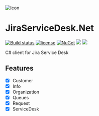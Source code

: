 ![Icon](https://i.imgur.com/ADliWXI.png?1)
# JiraServiceDesk.Net 
[![Build status](https://ci.appveyor.com/api/projects/status/s22wo7d9k2wjyldi?svg=true)](https://ci.appveyor.com/project/lvermeulen/jiraservicedesk-net)
 [![license](https://img.shields.io/github/license/lvermeulen/JiraServiceDesk.Net.svg?maxAge=2592000)](https://github.com/lvermeulen/JiraServiceDesk.Net/blob/master/LICENSE) [![NuGet](https://img.shields.io/nuget/vpre/JiraServiceDesk.Net.svg?maxAge=2592000)](https://www.nuget.org/packages/JiraServiceDesk.Net/) 
 ![](https://img.shields.io/badge/.net-4.5.2-yellowgreen.svg) ![](https://img.shields.io/badge/netstandard-1.3-yellowgreen.svg)

C# client for Jira Service Desk

## Features
* [X] Customer
* [X] Info
* [X] Organization
* [X] Queues
* [X] Request
* [X] ServiceDesk
